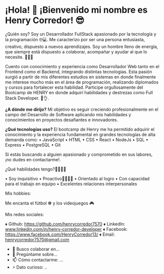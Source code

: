  # ¡Hola! 👋 ¡Bienvenido mi nombre es Henry Corredor! 😎

¿Quién soy?
Soy un Desarrollador FullStack apasionado por la tecnología y la programación 🤓💻. Me caracterizo por ser una persona entusiasta, creativo, dispuesto a nuevos aprendizajes. Soy un hombre lleno de energía, que siempre está dispuesto a colaborar, acompañar y ayudar al que lo necesite. 🤝💪😉

Cuento con conocimiento y experiencia como Desarrollador Web tanto en el Frontend como el Backend, integrando distintas tecnologías. Esta pasión surgió a partir de mis diferentes estudios en sistemas en donde finalmente me interese mucho más en el área de programación, realizando diplomados y cursos para fortalecer esta habilidad. Participe orgullosamente del Bootcamp de HENRY en donde adquirí habilidades y destrezas como Full Stack Developer. 🚀👌. 

**¿A dónde me dirijo?**
Mi objetivo es seguir creciendo profesionalmente en el campo del Desarrollo de Software aplicando mis habilidades y conocimientos en proyectos desafiantes e innovadores. 

**¿Qué tecnologías uso?**
El bootcamp de Henry me ha permitido adquirir el conocimiento y la experiencia fundamental en grandes tecnologías de alta demanda como:
  • JavaScript
  • HTML
  • CSS
  • React
  • NodeJs
  • SQL
  • Express
  • PostgreSQL
  • Git
  
Si estás buscando a alguien apasionado y comprometido en sus labores, ¡no dudes en contactarme!.

¿Qué habilidades tengo?🐱‍🏍🐱‍🏍

• Soy inquisitivo
• Proactivo🕵️‍♂️😁🤯
• Orientado al logro
• Con capacidad para el trabajo en equipo
• Excelentes relaciones interpersonales 

Mis hobbies:

Me encanta el fútbol ⚽ y los videojuegos 🎮

Mis redes sociales:

♦ Github: https://github.com/henrycorredor7570
♦ LinkedIn: www.linkedin.com/in/henry-corredor-developer
♦ Facebook: https://www.facebook.com/HenryCorredor13/
♦ Email: henrycorredor7570@gmail.com




- 👯 Busco colaborar en...
- 💬 Pregúntame sobre...
- 📫 Cómo contactarme: ...
- ⚡ Dato curioso: ..


